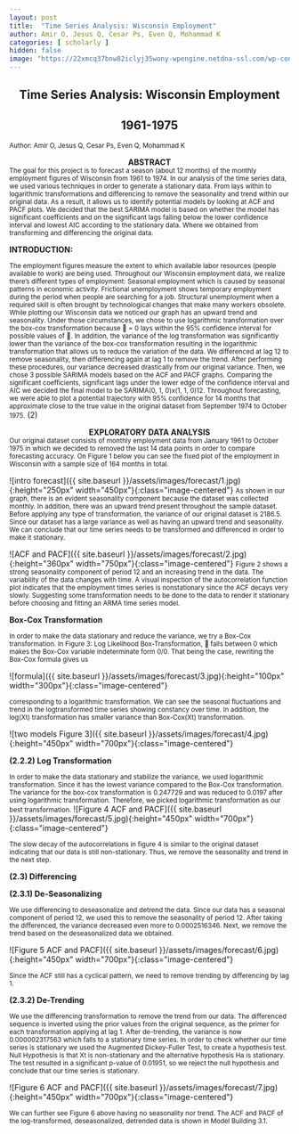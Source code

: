```yaml
---
layout: post
title:  "Time Series Analysis: Wisconsin Employment"
author: Amir O, Jesus Q, Cesar Ps, Even Q, Mohammad K
categories: [ scholarly ]
hidden: false
image: "https://22xmcq37bnw82iclyj35wony-wpengine.netdna-ssl.com/wp-content/uploads/2017/05/sales-forecasting-metrics-1024x768.jpg"
---
```


## <center>Time Series Analysis: Wisconsin Employment</center>
## <center>1961-1975 </center>
<small>Author: Amir O, Jesus Q, Cesar Ps, Even Q, Mohammad K</small>

<b><center>ABSTRACT</center></b>
<small>The goal for this project is to forecast a season (about 12 months) of the monthly employment
figures of Wisconsin from 1961 to 1974. In our analysis of the time series data, we used various techniques
in order to generate a stationary data. From lays within to logarithmic transformations and differencing
to remove the seasonality and trend within our original data. As a result, it allows us to identify potential
models by looking at ACF and PACF plots. We decided that the best SARIMA model is based on whether
the model has significant coefficients and on the significant lags falling below the lower confidence interval
and lowest AIC according to the stationary data. Where we obtained from transforming and differencing
the original data.</small>

<b>INTRODUCTION:</b>

<small>The employment figures measure the extent to which available labor resources (people available to work) are
being used. Throughout our Wisconsin employment data, we realize there’s different types of employment:
Seasonal employment which is caused by seasonal patterns in economic activity. Frictional unemployment
shows temporary employment during the period when people are searching for a job. Structural unemployment
when a required skill is often brought by technological changes that make many workers obsolete.
While plotting our Wisconsin data we noticed our graph has an upward trend and seasonality. Under those
circumstances, we chose to use logarithmic transformation over the box-cox transformation because  = 0
lays within the 95% confidence interval for possible values of . In addition, the variance of the log transformation
was significantly lower than the variance of the box-cox transformation resulting in the logarithmic
transformation that allows us to reduce the variation of the data. We differenced at lag 12 to remove seasonality,
then differencing again at lag 1 to remove the trend. After performing these procedures, our variance
decreased drastically from our original variance. Then, we chose 3 possible SARIMA models based on the
ACF and PACF graphs. Comparing the significant coefficients, significant lags under the lower edge of the
confidence interval and AIC we decided the final model to be SARIMA(0, 1, 0)x(1, 1, 0)12. Throughout
forecasting, we were able to plot a potential trajectory with 95% confidence for 14 months that approximate
close to the true value in the original dataset from September 1974 to October 1975.</small>
(2)<center><b>EXPLORATORY DATA ANALYSIS</b></center>
<small>Our original dataset consists of monthly employment data from January 1961 to October 1975 in which we
decided to removed the last 14 data points in order to compare forecasting accuracy. On Figure 1 below you can see the fixed plot of the employment in Wisconsin with a sample size of 164 months in total.</small>

![intro forecast]({{ site.baseurl }}/assets/images/forecast/1.jpg){:height="250px" width="450px"}{:class="image-centered"}
<small>As shown in our graph, there is an evident seasonality component because the dataset was collected
monthly. In addition, there was an upward trend present throughout the sample dataset. Before applying
any type of transformation, the variance of our original dataset is 2186.5. Since our dataset has a large
variance as well as having an upward trend and seasonality. We can conclude that our time series needs to
be transformed and differenced in order to make it stationary.</small>

![ACF and PACF]({{ site.baseurl }}/assets/images/forecast/2.jpg){:height="360px" width="750px"}{:class="image-centered"}
<small>Figure 2 shows a strong seasonality component of period 12 and an increasing trend in the data. The
variability of the data changes with time. A visual inspection of the autocorrelation function plot indicates
that the employment times series is nonstationary since the ACF decays very slowly. Suggesting some
transformation needs to be done to the data to render it stationary before choosing and fitting an ARMA
time series model.</small>

<b>Box-Cox Transformation</b>

<small>In order to make the data stationary and reduce the variance, we try a Box-Cox transformation. In Figure
3: Log Likelihood Box-Transformation,  falls between 0 which makes the Box-Cox variable indeterminate
form 0/0. That being the case, rewriting the Box-Cox formula gives us </small>

![formula]({{ site.baseurl }}/assets/images/forecast/3.jpg){:height="100px" width="300px"}{:class="image-centered"}

<small>corresponding to a logarithmic transformation. We can see the seasonal fluctuations and trend in the logtransformed
time series showing constancy over time. In addition, the log(Xt) transformation has smaller
variance than Box-Cox(Xt) transformation.</small>

![two models Figure 3]({{ site.baseurl }}/assets/images/forecast/4.jpg){:height="450px" width="700px"}{:class="image-centered"}


<b>(2.2.2) Log Transformation</b>

<small>In order to make the data stationary and stabilize the variance, we used logarithmic transformation. Since
it has the lowest variance compared to the Box-Cox transformation. The variance for the box-cox transformation
is 0.247729 and was reduced to 0.0197 after using logarithmic transformation. Therefore, we picked
logarithmic transformation as our best transformation.</small>
![Figure 4 ACF and PACF]({{ site.baseurl }}/assets/images/forecast/5.jpg){:height="450px" width="700px"}{:class="image-centered"}

<small>The slow decay of the autocorrelations in figure 4 is similar to the original dataset indicating that our
data is still non-stationary. Thus, we remove the seasonality and trend in the next step.</small>

<b>(2.3) Differencing </b>

<b>(2.3.1) De-Seasonalizing</b>

<small> We use differencing to deseasonalize and detrend the data. Since our data has a seasonal component of period
12, we used this to remove the seasonality of period 12. After taking the differenced, the variance decreased
even more to 0.0002516346. Next, we remove the trend based on the deseasonalized data we obtained. </small> 

![Figure 5 ACF and PACF]({{ site.baseurl }}/assets/images/forecast/6.jpg){:height="450px" width="700px"}{:class="image-centered"}

<small>Since the ACF still has a cyclical pattern, we need to remove trending by differencing by lag 1.</small>


<b>(2.3.2) De-Trending</b>

<small> We use the differencing transformation to remove the trend from our data. The differenced sequence is
inverted using the prior values from the original sequence, as the primer for each transformation applying
at lag 1. After de-trending, the variance is now 0.000002317563 which falls to a stationary time series. In
order to check whether our time series is stationary we used the Augmented Dickey-Fuller Test, to create a
hypothesis test. Null Hypothesis is that Xt is non-stationary and the alternative hypothesis Ha is stationary.
The test resulted in a significant p-value of 0.01951, so we reject the null hypothesis and conclude that our
time series is stationary.</small>

![Figure 6 ACF and PACF]({{ site.baseurl }}/assets/images/forecast/7.jpg){:height="450px" width="700px"}{:class="image-centered"}

<small> We can further see Figure 6 above having no seasonality nor trend. The ACF and PACF of the
log-transformed, deseasonalized, detrended data is shown in Model Building 3.1.</small>









